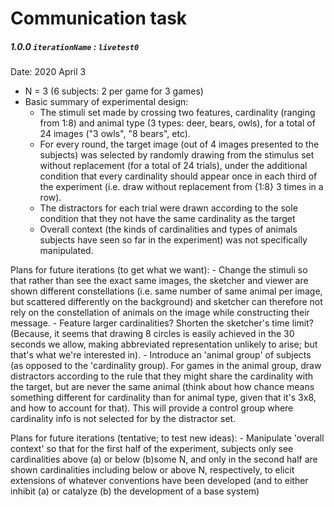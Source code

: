 # Communication task

##### 1.0.0 `iterationName` : `livetest0`
Date: 2020 April 3
- N = 3 (6 subjects: 2 per game for 3 games)
- Basic summary of experimental design:
    - The stimuli set made by crossing two features, cardinality (ranging from 1:8) and animal type (3 types: deer, bears, owls), for a total of 24 images ("3 owls", "8 bears", etc).
    - For every round, the target image (out of 4 images presented to the subjects) was selected by randomly drawing from the stimulus set without replacement (for a total of 24 trials), under the additional condition that every cardinality should appear once in each third of the experiment (i.e. draw without replacement from {1:8} 3 times in a row).
    - The distractors for each trial were drawn according to the sole condition that they not have the same cardinality as the target
    - Overall context (the kinds of cardinalities and types of animals subjects have seen so far in the experiment) was not specifically manipulated.

Plans for future iterations (to get what we want):
    - Change the stimuli so that rather than see the exact same images, the sketcher and viewer are shown different constellations (i.e. same number of same animal per image, but scattered differently on the background) and sketcher can therefore not rely on the constellation of animals on the image while constructing their message.
    - Feature larger cardinalities? Shorten the sketcher's time limit? (Because, it seems that drawing 8 circles is easily achieved in the 30 seconds we allow, making abbreviated representation unlikely to arise; but that's what we're interested in).
    - Introduce an 'animal group' of subjects (as opposed to the 'cardinality group). For games in the animal group, draw distractors according to the rule that they might share the cardinality with the target, but are never the same animal (think about how chance means something different for cardinality than for animal type, given that it's 3x8, and how to account for that). This will provide a control group where cardinality info is not selected for by the distractor set.

Plans for future iterations (tentative; to test new ideas):
    - Manipulate 'overall context' so that for the first half of the experiment, subjects only see cardinalities above (a) or below (b)some N, and only in the second half are shown cardinalities including below or above N, respectively, to elicit extensions of whatever conventions have been developed (and to either inhibit (a) or catalyze (b) the development of a base system)